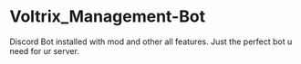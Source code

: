 # Voltrix_Management-Bot
Discord Bot installed with mod and other all features. Just the perfect bot u need for ur server.
